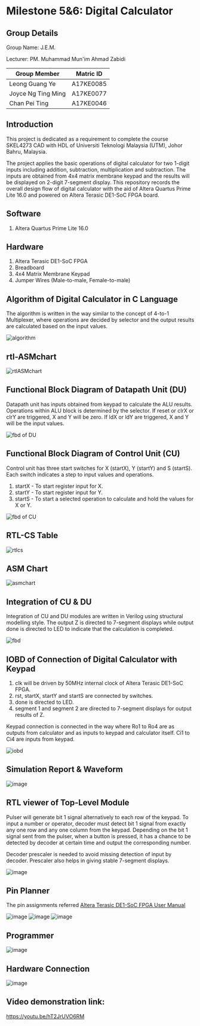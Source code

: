 # Milestone 5&6: Digital Calculator
## Group Details
Group Name: J.E.M.

Lecturer: PM. Muhammad Mun'im Ahmad Zabidi

|Group Member    |   Matric ID   |  
|----------------|:-------------:|
| Leong Guang Ye |  A17KE0085 |
| Joyce Ng Ting Ming |    A17KE0077   |
| Chan Pei Ting | A17KE0046 |

## Introduction

This project is dedicated as a requirement to complete the course SKEL4273 CAD with HDL of Universiti Teknologi Malaysia (UTM), Johor Bahru, Malaysia.

The project applies the basic operations of digital calculator for two 1-digit inputs including addition, subtraction, multiplication and subtraction. The inputs are obtained from 4x4 matrix membrane keypad and the results will be displayed on 2-digit 7-segment display. This repository records the overall design flow of digital calculator with the aid of Altera Quartus Prime Lite 16.0 and powered on Altera Terasic DE1-SoC FPGA board.

## Software

1. Altera Quartus Prime Lite 16.0

## Hardware

1. Altera Terasic DE1-SoC FPGA
2. Breadboard
3. 4x4 Matrix Membrane Keypad
4. Jumper Wires (Male-to-male, Female-to-male)

## Algorithm of Digital Calculator in C Language

The algorithm is written in the way similar to the concept of 4-to-1 Multiplexer, where operations are decided by selector and the output results are calculated based on the input values.

![algorithm](https://user-images.githubusercontent.com/78777424/124568945-11bd6a00-de78-11eb-9179-512513030272.PNG)

## rtl-ASMchart
![rtlASMchart](https://user-images.githubusercontent.com/78777424/124569570-a758f980-de78-11eb-8670-cd4c6e48f9e8.PNG)

## Functional Block Diagram of Datapath Unit (DU)

Datapath unit has inputs obtained from keypad to calculate the ALU results. Operations within ALU block is determined by the selector.
If reset or clrX or clrY are triggered, X and Y will be zero.
If ldX or ldY are triggered, X and Y will be the input values.

![fbd of DU](https://user-images.githubusercontent.com/78777424/124569632-b344bb80-de78-11eb-9fb1-18f8f383609e.PNG)

## Functional Block Diagram of Control Unit (CU)

Control unit has three start switches for X (startX), Y (startY) and S (startS). Each switch indicates a step to input values and operations.

1. startX - To start register input for X.
2. startY - To start register input for Y.
3. startS - To start a selected operation to calculate and hold the values for X or Y.

![fbd of CU](https://user-images.githubusercontent.com/78777424/124569766-d0798a00-de78-11eb-8d6e-4b26a0b06eac.PNG)

## RTL-CS Table
![rtlcs](https://user-images.githubusercontent.com/78777424/124569890-f010b280-de78-11eb-8e12-bed007501e34.PNG)

## ASM Chart
![asmchart](https://user-images.githubusercontent.com/78777424/124569942-fe5ece80-de78-11eb-8600-da0b1764ef53.PNG)

## Integration of CU & DU

Integration of CU and DU modules are written in Verilog using structural modelling style. The output Z is directed to 7-segment displays while output done is directed to LED to indicate that the calculation is completed.

![fbd](https://user-images.githubusercontent.com/78777424/124570115-29e1b900-de79-11eb-8eae-773fc27c7155.PNG)

## IOBD of Connection of Digital Calculator with Keypad

1. clk will be driven by 50MHz internal clock of Altera Terasic DE1-SoC FPGA.
2. rst, startX, startY and startS are connected by switches.
3. done is directed to LED.
4. segment 1 and segment 2 are directed to 7-segment displays for output results of Z.

Keypad connection is connected in the way where Ro1 to Ro4 are as outputs from calculator and as inputs to keypad and calculator itself. Ci1 to Ci4 are inputs from keypad.

![iobd](https://user-images.githubusercontent.com/78777424/124570269-4d0c6880-de79-11eb-9b29-39896eb3d8ab.PNG)


## Simulation Report & Waveform
![image](https://user-images.githubusercontent.com/78777424/124570509-8c3ab980-de79-11eb-9ae6-6c825d81bbb4.png)


## RTL viewer of Top-Level Module

Pulser will generate bit 1 signal alternatively to each row of the keypad. To input a number or operator, decoder must detect bit 1 signal from exactly any one row and any one column from the keypad. Depending on the bit 1 signal sent from the pulser, when a button is pressed, it has a chance to be detected by decoder at certain time and output the corresponding number.

Decoder prescaler is needed to avoid missing detection of input by decoder. Prescaler also helps in giving stable 7-segment displays.

![image](https://user-images.githubusercontent.com/78777424/124570638-a8d6f180-de79-11eb-9365-93230c9b6b37.png)

## Pin Planner

The pin assignments referred [Altera Terasic DE1-SoC FPGA User Manual](https://www.intel.com/content/dam/altera-www/global/en_US/portal/dsn/42/doc-us-dsnbk-42-1004282204-de1-soc-user-manual.pdf)

![image](https://user-images.githubusercontent.com/78777424/124570714-ba1ffe00-de79-11eb-9cfd-6814a57207ac.png)
![image](https://user-images.githubusercontent.com/78777424/124571009-fb181280-de79-11eb-84b0-802f56123383.png)
![image](https://user-images.githubusercontent.com/78777424/124571075-0ec37900-de7a-11eb-97a4-cfbac1646034.png)

## Programmer
![image](https://user-images.githubusercontent.com/78777424/124570865-d6239f80-de79-11eb-93f3-ad0f0832c837.png)

## Hardware Connection
![image](https://user-images.githubusercontent.com/78777424/124570919-e2a7f800-de79-11eb-9690-6091164698b4.png)

## Video demonstration link: 
https://youtu.be/hT2JrUVO6RM 
